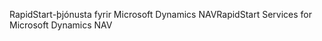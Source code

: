 <span data-ttu-id="9ed95-101">RapidStart-þjónusta fyrir Microsoft Dynamics NAV</span><span class="sxs-lookup"><span data-stu-id="9ed95-101">RapidStart Services for Microsoft Dynamics NAV</span></span>